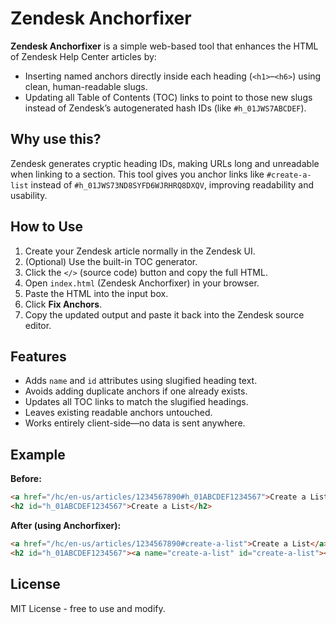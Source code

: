 # Zendesk Anchorfixer

**Zendesk Anchorfixer** is a simple web-based tool that enhances the HTML of Zendesk Help Center articles by:

- Inserting named anchors directly inside each heading (`<h1>`–`<h6>`) using clean, human-readable slugs.
- Updating all Table of Contents (TOC) links to point to those new slugs instead of Zendesk’s autogenerated hash IDs (like `#h_01JWS7ABCDEF`).

## Why use this?

Zendesk generates cryptic heading IDs, making URLs long and unreadable when linking to a section. This tool gives you anchor links like `#create-a-list` instead of `#h_01JWS73ND8SYFD6WJRHRQ8DXQV`, improving readability and usability.

## How to Use

1. Create your Zendesk article normally in the Zendesk UI.
2. (Optional) Use the built-in TOC generator.
3. Click the `</>` (source code) button and copy the full HTML.
4. Open `index.html` (Zendesk Anchorfixer) in your browser.
5. Paste the HTML into the input box.
6. Click **Fix Anchors**.
7. Copy the updated output and paste it back into the Zendesk source editor.

## Features

- Adds `name` and `id` attributes using slugified heading text.
- Avoids adding duplicate anchors if one already exists.
- Updates all TOC links to match the slugified headings.
- Leaves existing readable anchors untouched.
- Works entirely client-side—no data is sent anywhere.

## Example

**Before:**

```html
<a href="/hc/en-us/articles/1234567890#h_01ABCDEF1234567">Create a List</a>
<h2 id="h_01ABCDEF1234567">Create a List</h2>
```

**After (using Anchorfixer):**

```html
<a href="/hc/en-us/articles/1234567890#create-a-list">Create a List</a>
<h2 id="h_01ABCDEF1234567"><a name="create-a-list" id="create-a-list"></a>Create a List</h2>
```

## **License**
MIT License - free to use and modify.





